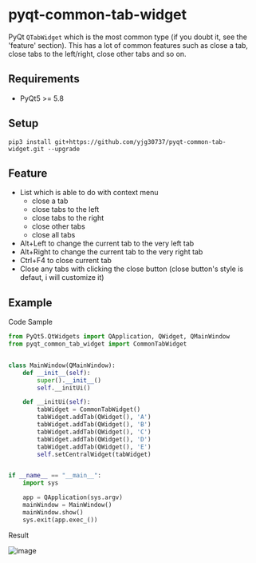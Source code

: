 # pyqt-common-tab-widget
PyQt ```QTabWidget``` which is the most common type (if you doubt it, see the 'feature' section). This has a lot of common features such as close a tab, close tabs to the left/right, close other tabs and so on.

## Requirements
* PyQt5 >= 5.8

## Setup
```pip3 install git+https://github.com/yjg30737/pyqt-common-tab-widget.git --upgrade```

## Feature
* List which is able to do with context menu
  * close a tab
  * close tabs to the left
  * close tabs to the right
  * close other tabs
  * close all tabs
* Alt+Left to change the current tab to the very left tab
* Alt+Right to change the current tab to the very right tab
* Ctrl+F4 to close current tab
* Close any tabs with clicking the close button (close button's style is defaut, i will customize it)

## Example
Code Sample
```python
from PyQt5.QtWidgets import QApplication, QWidget, QMainWindow
from pyqt_common_tab_widget import CommonTabWidget


class MainWindow(QMainWindow):
    def __init__(self):
        super().__init__()
        self.__initUi()

    def __initUi(self):
        tabWidget = CommonTabWidget()
        tabWidget.addTab(QWidget(), 'A')
        tabWidget.addTab(QWidget(), 'B')
        tabWidget.addTab(QWidget(), 'C')
        tabWidget.addTab(QWidget(), 'D')
        tabWidget.addTab(QWidget(), 'E')
        self.setCentralWidget(tabWidget)


if __name__ == "__main__":
    import sys

    app = QApplication(sys.argv)
    mainWindow = MainWindow()
    mainWindow.show()
    sys.exit(app.exec_())
```

Result

![image](https://user-images.githubusercontent.com/55078043/153697769-5134c02a-9cb8-4759-ae8a-53caae219659.png)

